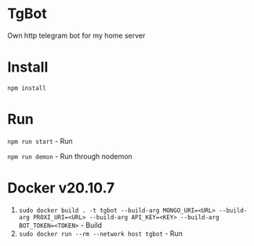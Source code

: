 # TgBot
Own http telegram bot for my home server

# Install
`npm install`

# Run
`npm run start` - Run

`npm run demon` - Run through nodemon

# Docker v20.10.7
1. `sudo docker build . -t tgbot --build-arg MONGO_URI=<URL> --build-arg PROXI_URI=<URL> --build-arg API_KEY=<KEY> --build-arg BOT_TOKEN=<TOKEN>` - Build
2. `sudo docker run --rm --network host tgbot` - Run
